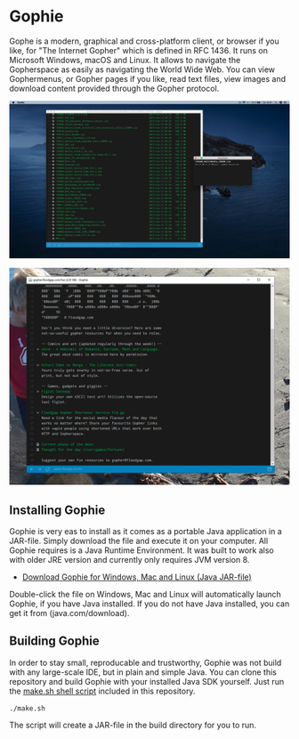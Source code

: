 # Gophie

Gophe is a modern, graphical and cross-platform client, or browser if you like, for "The Internet Gopher" which is defined in RFC 1436. It runs on Microsoft Windows, macOS and Linux. It allows to navigate the Gopherspace as easily as navigating the World Wide Web. You can view Gophermenus, or Gopher pages if you like, read text files, view images and download content provided through the Gopher protocol.

![Gophie on macOS](/screenshot/macos.jpg)

![Gophie on Windows](/screenshot/windows.jpg)

## Installing Gophie

Gophie is very eas to install as it comes as a portable Java application in a JAR-file. Simply download the file and execute it on your computer. All Gophie requires is a Java Runtime Environment. It was built to work also with older JRE version and currently only requires JVM version 8.

- [Download Gophie for Windows, Mac and Linux (Java JAR-file)](build/Gophie.jar)

Double-click the file on Windows, Mac and Linux will automatically launch Gophie, if you have Java installed. If you do not have Java installed, you can get it from (java.com/download).

## Building Gophie

In order to stay small, reproducable and trustworthy, Gophie was not build with any large-scale IDE, but in plain and simple Java. You can clone this repository and build Gophie with your installed Java SDK yourself. Just run the [make.sh shell script](make.sh) included in this repository.

```
./make.sh
```

The script will create a JAR-file in the build directory for you to run.